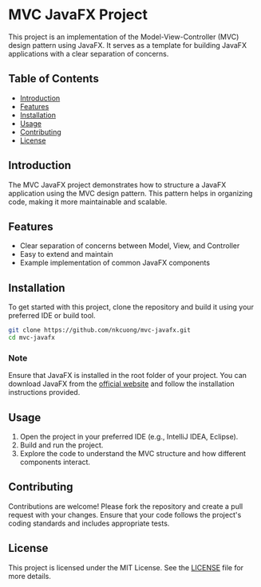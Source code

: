 # MVC JavaFX Project

This project is an implementation of the Model-View-Controller (MVC) design pattern using JavaFX. It serves as a template for building JavaFX applications with a clear separation of concerns.

## Table of Contents
- [Introduction](#introduction)
- [Features](#features)
- [Installation](#installation)
- [Usage](#usage)
- [Contributing](#contributing)
- [License](#license)

## Introduction

The MVC JavaFX project demonstrates how to structure a JavaFX application using the MVC design pattern. This pattern helps in organizing code, making it more maintainable and scalable.

## Features

- Clear separation of concerns between Model, View, and Controller
- Easy to extend and maintain
- Example implementation of common JavaFX components

## Installation

To get started with this project, clone the repository and build it using your preferred IDE or build tool.

```bash
git clone https://github.com/nkcuong/mvc-javafx.git
cd mvc-javafx
```

### Note

Ensure that JavaFX is installed in the root folder of your project. You can download JavaFX from the [official website](https://openjfx.io/) and follow the installation instructions provided.

## Usage

1. Open the project in your preferred IDE (e.g., IntelliJ IDEA, Eclipse).
2. Build and run the project.
3. Explore the code to understand the MVC structure and how different components interact.

## Contributing

Contributions are welcome! Please fork the repository and create a pull request with your changes. Ensure that your code follows the project's coding standards and includes appropriate tests.

## License

This project is licensed under the MIT License. See the [LICENSE](LICENSE) file for more details.